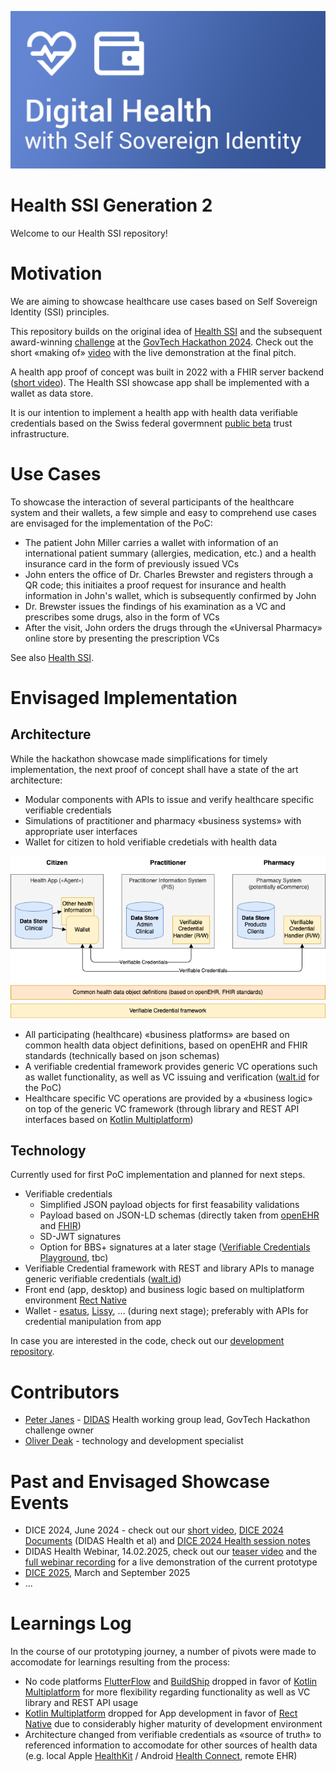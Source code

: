 ![Health SSI Banner](images/banner.png)

# Health SSI Generation 2

Welcome to our Health SSI repository!

# Motivation

We are aiming to showcase healthcare use cases based on Self Sovereign Identity (SSI) principles.

This repository builds on the original idea of [Health SSI](https://github.com/janesp/health-ssi) and the subsequent award-winning [challenge](https://hack.opendata.ch/project/1103) at the [GovTech Hackathon 2024](https://www.bk.admin.ch/bk/en/home/digitale-transformation-ikt-lenkung/bundesarchitektur/api-architektur-bund/govtech-hackathon24.html). Check out the short «making of» [video](https://youtu.be/uNrMFE2wOyQ) with the live demonstration at the final pitch.

A health app proof of concept was built in 2022 with a FHIR server backend ([short video](https://youtu.be/T5bYmy_oXMo)). The Health SSI showcase app shall be implemented with a wallet as data store.

It is our intention to implement a health app with health data verifiable credentials based on the Swiss federal govermnent [public beta](https://www.eid.admin.ch/en/public-beta-e) trust infrastructure.

# Use Cases

To showcase the interaction of several participants of the healthcare system and their wallets, a few simple and easy to comprehend use cases are envisaged for the implementation of the PoC:

* The patient John Miller carries a wallet with information of an international patient summary (allergies, medication, etc.) and a health insurance card in the form of previously issued VCs
* John enters the office of Dr. Charles Brewster and registers through a QR code; this initiaites a proof request for insurance and health information in John's wallet, which is subsequently confirmed by John
* Dr. Brewster issues the findings of his examination as a VC and prescribes some drugs, also in the form of VCs
* After the visit, John orders the drugs through the «Universal Pharmacy» online store by presenting the prescription VCs

See also [Health SSI](https://github.com/janesp/health-ssi).

# Envisaged Implementation

## Architecture

While the hackathon showcase made simplifications for timely implementation, the next proof of concept shall have a state of the art architecture:

* Modular components with APIs to issue and verify healthcare specific verifiable credentials
* Simulations of practitioner and pharmacy «business systems» with appropriate user interfaces
* Wallet for citizen to hold verifiable credetials with health data

![Health SSI Components](images/components.png)

* All participating (healthcare) «business platforms» are based on common health data object definitions, based on openEHR and FHIR standards (technically based on json schemas)
* A verifiable credential framework provides generic VC operations such as wallet functionality, as well as VC issuing and verification ([walt.id](https://walt.id/) for the PoC)
* Healthcare specific VC operations are provided by a «business logic» on top of the generic VC framework (through library and REST API interfaces based on [Kotlin Multiplatform](https://kotlinlang.org/docs/multiplatform.html))

## Technology

Currently used for first PoC implementation and planned for next steps.

* Verifiable credentials
  * Simplified JSON payload objects for first feasability validations
  * Payload based on JSON-LD schemas (directly taken from [openEHR](https://specifications.openehr.org/releases/ITS-JSON/latest) and [FHIR](https://www.hl7.org/fhir/fhir.schema.json))
  * SD-JWT signatures
  * Option for BBS+ signatures at a later stage ([Verifiable Credentials Playground](https://vcplayground.org), tbc)
* Verifiable Credential framework with REST and library APIs to manage generic verifiable credentials ([walt.id](https://walt.id/))
* Front end (app, desktop) and business logic based on multiplatform environment [Rect Native](https://reactnative.dev)
* Wallet - [esatus](https://esatus.com/en/digital-identity/), [Lissy](https://www.lissi.id/for-users), ... (during next stage); preferably with APIs for credential manipulation from app

In case you are interested in the code, check out our [development repository](https://github.com/deak-ai/healthwallet).

# Contributors

* [Peter Janes](https://www.linkedin.com/in/peterjanes/) - [DIDAS](https://www.didas.swiss) Health working group lead, GovTech Hackathon challenge owner
* [Oliver Deak](https://www.linkedin.com/in/oliver-deak/) - technology and development specialist

# Past and Envisaged Showcase Events

* DICE 2024, June 2024 - check out our [short video](https://youtu.be/CaEMHeJBKr8), [DICE 2024 Documents](https://drive.google.com/drive/u/1/folders/1z1Ban7MKxz-yanZQrFsAx7H5zHR_Iiag) (DIDAS Health et al) and [DICE 2024 Health session notes](https://docs.google.com/document/d/18KrZ8nvOPWkPkAjAt0Bdu8vWuTFvgFP0donpNUwLPX4/edit)
* DIDAS Health Webinar, 14.02.2025, check out our [teaser video](https://youtu.be/D69uVIVHmsw) and the [full webinar recording](https://youtu.be/hOM_EMtdAl8) for a live demonstration of the current prototype
* [DICE 2025](https://diceurope.org), March and September 2025
* ...

# Learnings Log

In the course of our prototyping journey, a number of pivots were made to accomodate for learnings resulting from the process:

* No code platforms [FlutterFlow](https://flutterflow.io/) and [BuildShip](https://buildship.com/) dropped in favor of [Kotlin Multiplatform](https://kotlinlang.org/docs/multiplatform.html) for more flexibility regarding functionality as well as VC library and REST API usage
* [Kotlin Multiplatform](https://kotlinlang.org/docs/multiplatform.html) dropped for App development in favor of [Rect Native](https://reactnative.dev) due to considerably higher maturity of development environment
* Architecture changed from verifiable credentials as «source of truth» to referenced information to accomodate for other sources of health data (e.g. local Apple [HealthKit](https://developer.apple.com/documentation/healthkit) / Android [Health Connect](https://developer.android.com/health-and-fitness/guides/health-connect), remote EHR)
